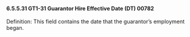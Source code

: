 #### 6.5.5.31 GT1-31 Guarantor Hire Effective Date (DT) 00782

Definition: This field contains the date that the guarantor’s employment began.
